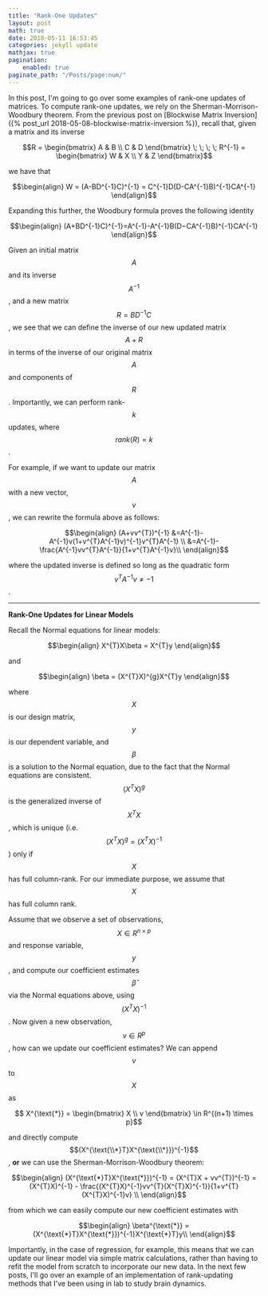 ```yaml
---
title: "Rank-One Updates"
layout: post
math: true
date: 2018-05-11 16:53:45
categories: jekyll update
mathjax: true
pagination: 
    enabled: true
paginate_path: "/Posts/page:num/"
---
```


In this post, I'm going to go over some examples of rank-one updates of matrices.  To compute rank-one updates, we rely on the Sherman-Morrison-Woodbury theorem.  From the previous post on [Blockwise Matrix Inversion]({% post_url 2018-05-08-blockwise-matrix-inversion %}), recall that, given a matrix and its inverse

$$R = \begin{bmatrix}
A & B \\
C & D
\end{bmatrix}  \; \; \; \; R^{-1} = \begin{bmatrix}
W & X \\
Y & Z
\end{bmatrix}$$

we have that

$$\begin{align}
W = (A-BD^{-1}C)^{-1} = C^{-1}D(D-CA^{-1}B)^{-1}CA^{-1}
\end{align}$$

Expanding this further, the Woodbury formula proves the following identity

$$\begin{align}
(A+BD^{-1}C)^{-1}=A^{-1}-A^{-1}B(D−CA^{-1}B)^{-1}CA^{-1}
\end{align}$$

Given an initial matrix $$A$$ and its inverse $$A^{-1}$$, and a new matrix $$R=BD^{-1}C$$, we see that we can define the inverse of our new updated matrix $$A+R$$ in terms of the inverse of our original matrix $$A$$ and components of $$R$$.  Importantly, we can perform rank-$$k$$ updates, where $$rank(R) = k$$.

For example, if we want to update our matrix $$A$$ with a new vector, $$v$$, we can rewrite the formula above as follows:

$$\begin{align}
(A+vv^{T})^{-1} &=A^{-1}-A^{-1}v(1+v^{T}A^{-1}v)^{-1}v^{T}A^{-1} \\
&=A^{-1}-\frac{A^{-1}vv^{T}A^{-1}}{1+v^{T}A^{-1}v}\\
\end{align}$$

where the updated inverse is defined so long as the quadratic form $$v^{T}A^{-1}v \neq -1$$.

------
**Rank-One Updates for Linear Models**

Recall the Normal equations for linear models:

$$\begin{align}
X^{T}X\beta = X^{T}y
\end{align}$$

and

$$\begin{align}
\beta = (X^{T}X)^{g}X^{T}y
\end{align}$$

where $$X$$ is our design matrix, $$y$$ is our dependent variable, and $$\beta$$ is a solution to the Normal equation, due to the fact that the Normal equations are consistent.  $$(X^{T}X)^{g}$$ is the generalized inverse of $$X^{T}X$$, which is unique (i.e. $$(X^{T}X)^{g} = (X^{T}X)^{-1}$$) only if $$X$$ has full column-rank.  For our immediate purpose, we assume that $$X$$ has full column rank.

Assume that we observe a set of observations, $$X \in R^{n \times p}$$ and response variable, $$y$$, and compute our coefficient estimates $$\hat{\beta}$$ via the Normal equations above, using $$(X^{T}X)^{-1}$$.  Now given a new observation, $$v \in R^{p}$$, how can we update our coefficient estimates?  We can append $$v$$ to $$X$$ as

$$ X^{\text{*}} = \begin{bmatrix}
X \\
v
\end{bmatrix} \in R^{(n+1) \times p}$$

and directly compute $$(X^{\text{\\*}T}X^{\text{\\*}})^{-1}$$, **or** we can use the Sherman-Morrison-Woodbury theorem:

$$\begin{align}
(X^{\text{*}T}X^{\text{*}})^{-1} = (X^{T}X + vv^{T})^{-1} = (X^{T}X)^{-1} - \frac{(X^{T}X)^{-1}vv^{T}(X^{T}X)^{-1}}{1+v^{T}(X^{T}X)^{-1}v} \\
\end{align}$$

from which we can easily compute our new coefficient estimates with

$$\begin{align}
\beta^{\text{*}} = (X^{\text{*}T}X^{\text{*}})^{-1}X^{\text{*}T}y\\
\end{align}$$

Importantly, in the case of regression, for example, this means that we can update our linear model via simple matrix calculations, rather than having to refit the model from scratch to incorporate our new data.  In the next few posts, I'll go over an example of an implementation of rank-updating methods that I've been using in lab to study brain dynamics.
